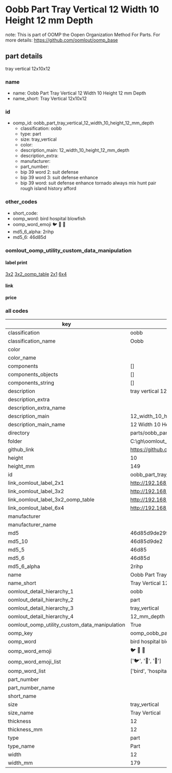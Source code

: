 # Oobb Part Tray Vertical 12 Width 10 Height 12 mm Depth  

note: This is part of OOMP the Oopen Organization Method For Parts. For more details: https://github.com/oomlout/oomp_base

##  part details
  



tray vertical 12x10x12



### name
* name: Oobb Part Tray Vertical 12 Width 10 Height 12 mm Depth
* name_short: Tray Vertical 12x10x12 
### id
* oomp_id: oobb_part_tray_vertical_12_width_10_height_12_mm_depth
  * classification: oobb
  * type: part
  * size: tray_vertical
  * color: 
  * description_main: 12_width_10_height_12_mm_depth
  * description_extra: 
  * manufacturer: 
  * part_number: 
  * bip 39 word 2: suit defense
  * bip 39 word 3: suit defense enhance
  * bip 39 word: suit defense enhance tornado always mix hunt pair rough island history afford

### other_codes
* short_code: 
* oomp_word: bird hospital blowfish
* oomp_word_emoji :bird: :hospital: :blowfish:
* md5_6_alpha: 2rihp
* md5_6: 46d85d






### oomlout_oomp_utility_custom_data_manipulation
#### label print
[3x2](http://192.168.1.245:1112/?label=oomp%202rihp)
[3x2_oomp_table](http://192.168.1.108:1112/?label=oomp%202rihp)
[2x1](http://192.168.1.242:1112/?label=oomp%202rihp)
[6x4](http://192.168.1.55:1112/?label=oomp%202rihp)    

#### link

                              

#### price







### all codes 
| key | value |  
| --- | --- |  
| classification | oobb |  
| classification_name | Oobb |  
| color |  |  
| color_name |  |  
| components | [] |  
| components_objects | [] |  
| components_string | [] |  
| description | tray vertical 12x10x12 |  
| description_extra |  |  
| description_extra_name |  |  
| description_main | 12_width_10_height_12_mm_depth |  
| description_main_name | 12 Width 10 Height 12 mm Depth |  
| directory | parts/oobb_part_tray_vertical_12_width_10_height_12_mm_depth |  
| folder | C:\gh\oomlout_oobb_version_4_generated_parts\parts\oobb_part_tray_vertical_12_width_10_height_12_mm_depth |  
| github_link | https://github.com/oomlout/oomlout_oomp_part_src/tree/main/parts/oobb_part_tray_vertical_12_width_10_height_12_mm_depth |  
| height | 10 |  
| height_mm | 149 |  
| id | oobb_part_tray_vertical_12_width_10_height_12_mm_depth |  
| link_oomlout_label_2x1 | http://192.168.1.242:1112/?label=oomp%202rihp |  
| link_oomlout_label_3x2 | http://192.168.1.245:1112/?label=oomp%202rihp |  
| link_oomlout_label_3x2_oomp_table | http://192.168.1.108:1112/?label=oomp%202rihp |  
| link_oomlout_label_6x4 | http://192.168.1.55:1112/?label=oomp%202rihp |  
| manufacturer |  |  
| manufacturer_name |  |  
| md5 | 46d85d9de29f0dee3803ce56950e5ec8 |  
| md5_10 | 46d85d9de2 |  
| md5_5 | 46d85 |  
| md5_6 | 46d85d |  
| md5_6_alpha | 2rihp |  
| name | Oobb Part Tray Vertical 12 Width 10 Height 12 mm Depth |  
| name_short | Tray Vertical 12x10x12  |  
| oomlout_detail_hierarchy_1 | oobb |  
| oomlout_detail_hierarchy_2 | part |  
| oomlout_detail_hierarchy_3 | tray_vertical |  
| oomlout_detail_hierarchy_4 | 12_mm_depth |  
| oomlout_oomp_utility_custom_data_manipulation | True |  
| oomp_key | oomp_oobb_part_tray_vertical_12_width_10_height_12_mm_depth |  
| oomp_word | bird hospital blowfish |  
| oomp_word_emoji | :bird: :hospital: :blowfish: |  
| oomp_word_emoji_list | [':bird:', ':hospital:', ':blowfish:'] |  
| oomp_word_list | ['bird', 'hospital', 'blowfish'] |  
| part_number |  |  
| part_number_name |  |  
| short_name |  |  
| size | tray_vertical |  
| size_name | Tray Vertical |  
| thickness | 12 |  
| thickness_mm | 12 |  
| type | part |  
| type_name | Part |  
| width | 12 |  
| width_mm | 179 |  
